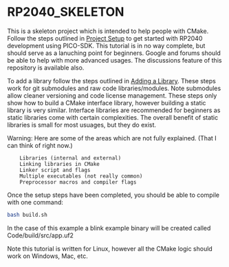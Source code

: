 # RP2040_SKELETON
This is a skeleton project which is intended to help people with CMake. Follow the steps outlined in [Project Setup](Project_Setup.md) to get started with RP2040 development using PICO-SDK. This tutorial is in no way complete, but should serve as a lanuching point for beginners. Google and forums should be able to help with more advanced usages. The discussions feature of this repository is available also.

To add a library follow the steps outlined in [Adding a Library](Adding_a_Library.md). These steps work for git submodules and raw code libraries/modules. Note submodules allow cleaner versioning and code license management. These steps only show how to build a CMake interface library, however building a static library is very similar. Interface libraries are recommended for beginners as static libraries come with certain complexities. The overall benefit of static libraries is small for most usuages, but they do exist.

Warning: Here are some of the areas which are not fully explained. (That I can think of right now.)
```
    Libraries (internal and external)
    Linking libraries in CMake
    Linker script and flags
    Multiple executables (not really common)
    Preprocessor macros and compiler flags
```

Once the setup steps have been completed, you should be able to compile with one command:
``` bash
bash build.sh
```
In the case of this example a blink example binary will be created called Code/build/src/app.uf2


Note this tutorial is written for Linux, however all the CMake logic should work on Windows, Mac, etc.
